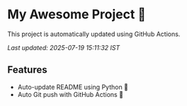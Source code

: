 # My Awesome Project 🚀

This project is automatically updated using GitHub Actions.

_Last updated: 2025-07-19 15:11:32 IST_

## Features
- Auto-update README using Python 🐍
- Auto Git push with GitHub Actions 🤖
